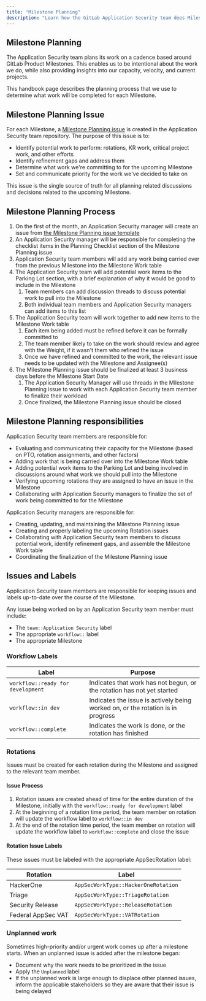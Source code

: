 ```yaml
---
title: "Milestone Planning"
description: "Learn how the GitLab Application Security team does Milestone Planning"
---
```


## Milestone Planning

The Application Security team plans its work on a cadence based around GitLab Product Milestones. This enables us to be intentional about the work we do, while also providing insights into our capacity, velocity, and current projects.

This handbook page describes the planning process that we use to determine what work will be completed for each Milestone.

## Milestone Planning Issue

For each Milestone, a [Milestone Planning issue](https://gitlab.com/gitlab-com/gl-security/product-security/appsec/appsec-team/-/issues/?label_name%5B%5D=Milestone%20Planning) is created in the Application Security team repository. The purpose of this issue is to:

- Identify potential work to perform: rotations, KR work, critical project work, and other efforts
- Identify refinement gaps and address them
- Determine what work we're committing to for the upcoming Milestone
- Set and communicate priority for the work we've decided to take on

This issue is the single source of truth for all planning related discussions and decisions related to the upcoming Milestone.

## Milestone Planning Process

1. On the first of the month, an Application Security manager will create an issue from [the Milestone Planning issue template](https://gitlab.com/gitlab-com/gl-security/product-security/appsec/appsec-team/-/issues/new?issuable_template=milestone_planning)
1. An Application Security manager will be responsible for completing the checklist items in the Planning Checklist section of the Milestone Planning issue
1. Application Security team members will add any work being carried over from the previous Milestone into the Milestone Work table
1. The Application Security team will add potential work items to the Parking Lot section, with a brief explanation of why it would be good to include in the Milestone
    1. Team members can add discussion threads to discuss potential work to pull into the Milestone
    1. Both individual team members and Application Security managers can add items to this list
1. The Application Security team will work together to add new items to the Milestone Work table
    1. Each item being added must be refined before it can be formally committed to
    1. The team member likely to take on the work should review and agree with the Weight, if it wasn't them who refined the issue
    1. Once we have refined and committed to the work, the relevant issue needs to be updated with the Milestone and Assignee(s)
1. The Milestone Planning issue should be finalized at least 3 business days before the Milestone Start Date
    1. The Application Security Manager will use threads in the Milestone Planning issue to work with each Application Security team member to finalize their workload
    1. Once finalized, the Milestone Planning issue should be closed

## Milestone Planning responsibilities

Application Security team members are responsible for:

- Evaluating and communicating their capacity for the Milestone (based on PTO, rotation assignments, and other factors)
- Adding work that is being carried over into the Milestone Work table
- Adding potential work items to the Parking Lot and being involved in discussions around what work we should pull into the Milestone
- Verifying upcoming rotations they are assigned to have an issue in the Milestone
- Collaborating with Application Security managers to finalize the set of work being committed to for the Milestone

Application Security managers are responsible for:

- Creating, updating, and maintaining the Milestone Planning issue
- Creating and properly labeling the upcoming Rotation issues
- Collaborating with Application Security team members to discuss potential work, identify refinement gaps, and assemble the Milestone Work table
- Coordinating the finalization of the Milestone Planning issue

## Issues and Labels

Application Security team members are responsible for keeping issues and labels up-to-date over the course of the Milestone.

Any issue being worked on by an Application Security team member must include:

- The `team::Application Security` label
- The appropriate `workflow::` label
- The appropriate Milestone

### Workflow Labels

| Label | Purpose |
| --- | --- |
| `workflow::ready for development` | Indicates that work has not begun, or the rotation has not yet started |
| `workflow::in dev` | Indicates the issue is actively being worked on, or the rotation is in progress |
| `workflow::complete` | Indicates the work is done, or the rotation has finished |

### Rotations

Issues must be created for each rotation during the Milestone and assigned to the relevant team member.

#### Issue Process

1. Rotation issues are created ahead of time for the entire duration of the Milestone, initially with the `workflow::ready for development` label
1. At the beginning of a rotation time period, the team member on rotation will update the workflow label to `workflow::in dev`
1. At the end of the rotation time period, the team member on rotation will update the workflow label to `workflow::complete` and close the issue

#### Rotation Issue Labels

These issues must be labeled with the appropriate AppSecRotation label:

| Rotation | Label |
| --- | --- |
| HackerOne | `AppSecWorkType::HackerOneRotation` |
| Triage | `AppSecWorkType::TriageRotation` |
| Security Release | `AppSecWorkType::ReleaseRotation` |
| Federal AppSec VAT | `AppSecWorkType::VATRotation` |

### Unplanned work

Sometimes high-priority and/or urgent work comes up after a milestone starts. When an unplanned
issue is added after the milestone began:

- Document why the work needs to be prioritized in the issue
- Apply the `Unplanned` label
- If the unplanned work is large enough to displace other planned issues, inform the applicable stakeholders so they are aware that their issue is being delayed

